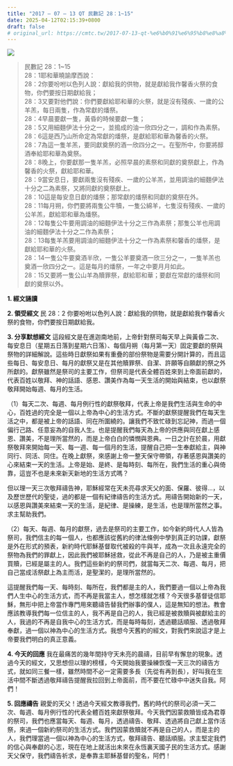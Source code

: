 ```yaml
---
title: "2017 – 07 – 13 QT 民數記 28：1~15"
date: 2025-04-12T02:15:39+0800
draft: false
# original_url: https://cmtc.tw/2017-07-13-qt-%e6%b0%91%e6%95%b8%e8%a8%98-28%ef%bc%9a115
---
```


![](/images/qt.jpg)
> 民數記 28：1\~15  
> 28：1耶和華曉諭摩西說：  
> 28：2你要吩咐以色列人說：獻給我的供物，就是獻給我作馨香火祭的食物，你們要按日期獻給我；  
> 28：3又要對他們說：你們要獻給耶和華的火祭，就是沒有殘疾、一歲的公羊羔，每日兩隻，作為常獻的燔祭。  
> 28：4早晨要獻一隻，黃昏的時候要獻一隻；  
> 28：5又用細麵伊法十分之一，並搗成的油一欣四分之一，調和作為素祭。  
> 28：6這是西乃山所命定為常獻的燔祭，是獻給耶和華為馨香的火祭。  
> 28：7為這一隻羊羔，要同獻奠祭的酒一欣四分之一。在聖所中，你要將醇酒奉給耶和華為奠祭。  
> 28：8晚上，你要獻那一隻羊羔，必照早晨的素祭和同獻的奠祭獻上，作為馨香的火祭，獻給耶和華。  
> 28：9當安息日，要獻兩隻沒有殘疾、一歲的公羊羔，並用調油的細麵伊法十分之二為素祭，又將同獻的奠祭獻上。  
> 28：10這是每安息日獻的燔祭；那常獻的燔祭和同獻的奠祭在外。  
> 28：11每月朔，你們要將兩隻公牛犢，一隻公綿羊，七隻沒有殘疾、一歲的公羊羔，獻給耶和華為燔祭。  
> 28：12每隻公牛要用調油的細麵伊法十分之三作為素祭；那隻公羊也用調油的細麵伊法十分之二作為素祭；  
> 28：13每隻羊羔要用調油的細麵伊法十分之一作為素祭和馨香的燔祭，是獻給耶和華的火祭。  
> 28：14一隻公牛要奠酒半欣，一隻公羊要奠酒一欣三分之一，一隻羊羔也奠酒一欣四分之一。這是每月的燔祭，一年之中要月月如此。  
> 28：15又要將一隻公山羊為贖罪祭，獻給耶和華；要獻在常獻的燔祭和同獻的奠祭以外。

**1. 經文誦讀**

**2. 領受經文**
民 28：2 你要吩咐以色列人說：獻給我的供物，就是獻給我作馨香火祭的食物，你們要按日期獻給我。

**3. 分享默想經文**
這段經文是在進迦南地前，上帝針對祭司每天早上與黃昏二次、每安息日（星期五日落到星期六日落）、每個月朔（每月第一天）固定要獻的祭與祭物的詳細解說。這些時日獻祭如果有重疊的部份祭物是需要分開計算的，而且這些每日、每安息日、每月的獻祭又是在其他贖罪祭、自潔、許願等自願獻的祭之外所獻的。獻祭雖然是祭司的主要工作，但祭司是代表全體百姓來到上帝面前獻的，代表百姓以敬拜、神的話語、感恩、讚美作為每一天生活的開始與結束，也以獻祭敬拜開始每週、每月的生活。

（1）每天二次、每週、每月例行性的獻祭敬拜，代表上帝是我們生活與生命的中心，百姓過的完全是一個以上帝為中心的生活方式。不斷的獻祭提醒我們在每天生活之中，都是被上帝的話語、同在所圍繞的。讓我們不致忙碌到忘記神，而過一個偏行己路、任意妄為的自我人生。也是提醒我們每天為上帝的供應與同在獻上感恩、讚美，不是理所當然的，而是上帝白白的憐憫與恩典。一日之計在於晨，用獻祭敬拜來開始每一天、每一週、每一個月的生活，提醒自己把一生奉獻給主，與神同行、同活、同住。在晚上獻祭，來感謝上帝一整天保守帶領，存著感恩與讚美的心來結束一天的生活。上帝是始、是終、是每時刻、每所在，我們生活的重心與倚靠，這豈不也是未來新天新地的生活方式嗎？

但以理一天三次敬拜禱告神，耶穌經常在天未亮尋求天父的面、保羅、彼得…，以及歷世歷代的聖徒，過的都是一個有紀律禱告的生活方式。用禱告開始新的一天，以感恩與讚美來結束一天的生活，是紀律、是操練，是生活，也是理所當然之事。求主幫助我們。

（2）每天、每週、每月的獻祭，過去是祭司的主要工作，如今新約時代人人皆為祭司，我們信主的每一個人，也都應該從舊約的律法條例中學到真正的功課，獻祭是外在形式的預表，新約時代耶穌基督取代被殺的牛與羊，成為一次且永遠完全的祭物為我們的罪獻上，因此我們被耶穌拯救，從此不再是自己的人，乃是被主重價買贖，已經是屬主的人。我們這些新約的祭司們，就當每天二次、每週、每月，把自己當成活祭獻上為主而活，是聖潔的，是理所當然的。

這提醒我們每一天、每時刻、每所在，我們都是主的人，我們要過一個以上帝為我們人生中心的生活方式，而不再是我當主人，想怎樣就怎樣？今天很多基督徒信耶穌，無形中把上帝當作專門用來聽禱告替我們辦事的僕人，這是無知的想法。教會應該教導我們每一位信主的人，我不再是自己的人，我已經是被救贖與被獻給主的人，我過的不再是自我中心的生活方式，而是每時每刻，透過聽話順服、透過敬拜奉獻，過一個以神為中心的生活方式。我想今天舊約的經文，對我們來說這才是上帝要我們明白的真正意義。

**4. 今天的回應**
我在最痛苦的幾年間持守天未亮的晨禱，目前早有懈怠的現象。透過今天的經文，又思想但以理的榜樣，今天開始我要操練恢復一天三次的禱告方式，就如同三餐一樣，雖然時間不必一定需要多長（先從有再到長），好叫我在生活中間不斷透過敬拜禱告提醒我拉回到上帝面前，而不要在忙碌中中迷失自我。阿們！

**5. 回應禱告**
親愛的天父！透過今天經文教導我們，舊約時代的祭司必須一天二次、每週、每月例行性的代表全體百姓來獻祭敬拜。今天我們因蒙救贖皆成為君尊的祭司，我們也應當每天、每週、每月，透過禱告、敬拜、透過將自己獻上當作活祭，來過一個新約祭司的生活方式。我們因蒙救贖就不再是自己的人，而是主的人，我們理當過一個以神為中心的生活方式，敬拜禱告、聽話順服。求主堅定我們的信心與奉獻的心志，現在在地上就活出未來在永恆裏天國子民的生活方式。感謝天父保守，我們禱告祈求，是奉靠主耶穌基督的聖名，阿們！

